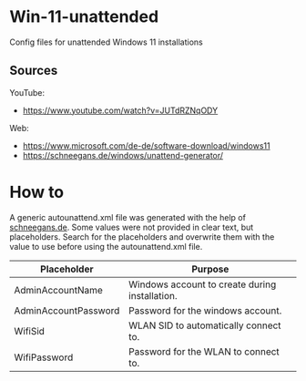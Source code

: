 # Win-11-unattended
Config files for unattended Windows 11 installations

## Sources

YouTube:
* https://www.youtube.com/watch?v=JUTdRZNqODY

Web:
* https://www.microsoft.com/de-de/software-download/windows11
* https://schneegans.de/windows/unattend-generator/

# How to
A generic autounattend.xml file was generated with the help of [schneegans.de](https://schneegans.de/windows/unattend-generator/).
Some values were not provided in clear text, but placeholders. Search for the placeholders and overwrite them with the value to use before using the autounattend.xml file.

| Placeholder          | Purpose |
| -------------------- | ------- |
| AdminAccountName     | Windows account to create during installation. |
| AdminAccountPassword | Password for the windows account. |
| WifiSid              | WLAN SID to automatically connect to. |
| WifiPassword         | Password for the WLAN to connect to. |
